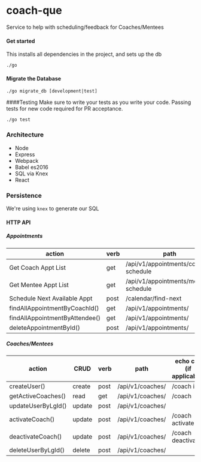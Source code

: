 # coach-que
Service to help with scheduling/feedback for Coaches/Mentees

#### Get started
This installs all dependencies in the project, and sets up the db
```
./go
```

#### Migrate the Database

```
./go migrate_db [development|test]
```

####Testing
Make sure to write your tests as you write your code. Passing tests for new code required for PR acceptance.
```
./go test
```

### Architecture

- Node
- Express
- Webpack
- Babel es2016
- SQL via Knex
- React

### Persistence

We're using `knex` to generate our SQL

#### HTTP API

##### Appointments

| action                           | verb | path                       |
| -------------------------------- | ---- | -------------------------- |
| Get Coach Appt List              | get  | /api/v1/appointments/coach-schedule      |
| Get Mentee Appt List             | get  | /api/v1/appointments/mentee-schedule      |
| Schedule Next Available Appt | post | /calendar/find-next     |
| findAllAppointmentByCoachId()    | get  | /api/v1/appointments/      |
| findAllAppointmentByAttendee()   | get  | /api/v1/appointments/      |
| deleteAppointmentById()          | post | /api/v1/appointments/      |

##### Coaches/Mentees

| action                           | CRUD   | verb | path                       | echo call (if applicable) |
| -------------------------------- | ------ | ---- | -------------------------- | ------------------------- |
| createUser()                     | create | post | /api/v1/coaches/           | /coach init               |
| getActiveCoaches()               | read   | get  | /api/v1/coaches/           | /coach                    |
| updateUserByLgId()               | update | post | /api/v1/coaches/           |                           |
| activateCoach()                  | update | post | /api/v1/coaches/           | /coach activate           |
| deactivateCoach()                | update | post | /api/v1/coaches/           | /coach deactivate         |
| deleteUserByLgId()               | delete | post | /api/v1/coaches/           |                           |

